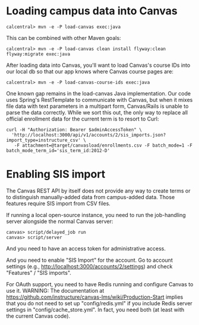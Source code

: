 # Loading campus data into Canvas

```
calcentral> mvn -e -P load-canvas exec:java
```

This can be combined with other Maven goals:
```
calcentral> mvn -e -P load-canvas clean install flyway:clean flyway:migrate exec:java
```

After loading data into Canvas, you'll want to load Canvas's course IDs into our local db so that our app knows
where Canvas course pages are:

```
calcentral> mvn -e -P load-canvas-course-ids exec:java
```

One known gap remains in the load-canvas Java implementation. Our code uses Spring's RestTemplate to communicate with Canvas, but when it mixes file data with text parameters in a multipart form, Canvas/Rails is unable to parse the data correctly. While we sort this out, the only way to replace all official enrollment data for the current term is to resort to Curl:

```
curl -H "Authorization: Bearer $adminAccessToken" \
  'http://localhost:3000/api/v1/accounts/2/sis_imports.json?import_type=instructure_csv' \
   -F attachment=@target/canvasload/enrollments.csv -F batch_mode=1 -F batch_mode_term_id='sis_term_id:2012-D'
```

# Enabling SIS import

The Canvas REST API by itself does not provide any way to create terms or to distinguish manually-added data from campus-added data.
Those features require SIS import from CSV files.

If running a local open-source instance, you need to run the job-handling server alongside the normal Canvas server:
```
canvas> script/delayed_job run
canvas> script/server
```

And you need to have an access token for administrative access.

And you need to enable "SIS Import" for the account. Go to account settings (e.g., <http://localhost:3000/accounts/2/settings>) and check "Features" / "SIS imports".

For OAuth support, you need to have Redis running and configure Canvas to use it. WARNING: The documentation at <https://github.com/instructure/canvas-lms/wiki/Production-Start> implies that you do not need to set up "config/redis.yml" if you include Redis server settings in "config/cache_store.yml". In fact, you need both (at least with the current Canvas code).
